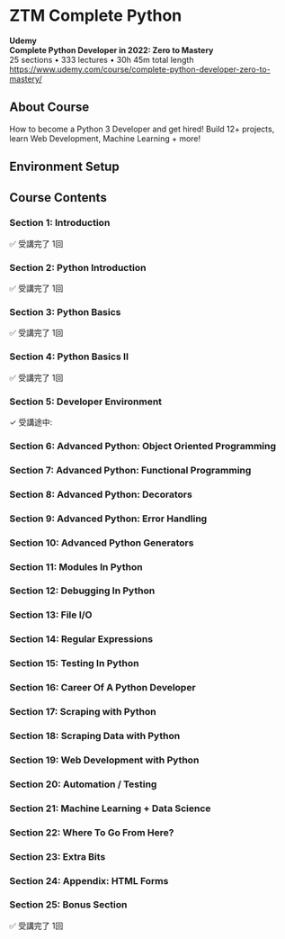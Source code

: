# ZTM Complete Python

**Udemy**  
**Complete Python Developer in 2022: Zero to Mastery**  
25 sections • 333 lectures • 30h 45m total length  
https://www.udemy.com/course/complete-python-developer-zero-to-mastery/


## About Course

How to become a Python 3 Developer and get hired! Build 12+ projects, learn Web Development, Machine Learning + more!  


## Environment Setup


## Course Contents


### Section 1: Introduction

✅ 受講完了 1回  


### Section 2: Python Introduction

✅ 受講完了 1回  


### Section 3: Python Basics

✅ 受講完了 1回  


### Section 4: Python Basics II

✅ 受講完了 1回  


### Section 5: Developer Environment

✓ 受講途中:  


### Section 6: Advanced Python: Object Oriented Programming


### Section 7: Advanced Python: Functional Programming


### Section 8: Advanced Python: Decorators


### Section 9: Advanced Python: Error Handling


### Section 10: Advanced Python Generators


### Section 11: Modules In Python


### Section 12: Debugging In Python


### Section 13: File I/O


### Section 14: Regular Expressions


### Section 15: Testing In Python


### Section 16: Career Of A Python Developer


### Section 17: Scraping with Python


### Section 18: Scraping Data with Python


### Section 19: Web Development with Python


### Section 20: Automation / Testing


### Section 21: Machine Learning + Data Science


### Section 22: Where To Go From Here?


### Section 23: Extra Bits


### Section 24: Appendix: HTML Forms


### Section 25: Bonus Section

✅ 受講完了 1回  

